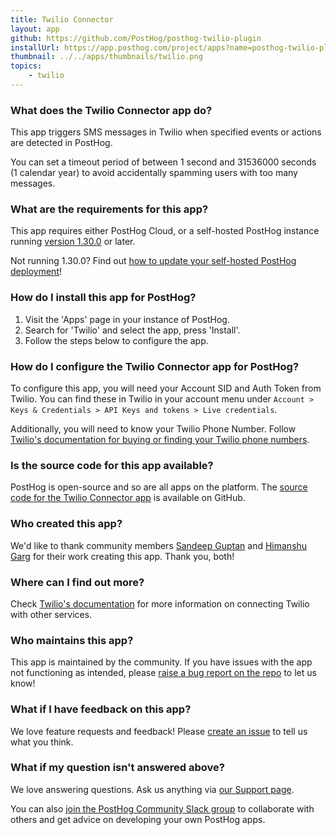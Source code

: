 ```yaml
---
title: Twilio Connector
layout: app
github: https://github.com/PostHog/posthog-twilio-plugin
installUrl: https://app.posthog.com/project/apps?name=posthog-twilio-plugin
thumbnail: ../../apps/thumbnails/twilio.png
topics:
    - twilio
---
```


### What does the Twilio Connector app do?

This app triggers SMS messages in Twilio when specified events or actions are detected in PostHog.

You can set a timeout period of between 1 second and 31536000 seconds (1 calendar year) to avoid accidentally spamming users with too many messages.

### What are the requirements for this app?

This app requires either PostHog Cloud, or a self-hosted PostHog instance running [version 1.30.0](https://posthog.com/blog/the-posthog-array-1-30-0) or later.

Not running 1.30.0? Find out [how to update your self-hosted PostHog deployment](https://posthog.com/docs/runbook/upgrading-posthog)!

### How do I install this app for PostHog?

1. Visit the 'Apps' page in your instance of PostHog.
2. Search for 'Twilio' and select the app, press 'Install'.
3. Follow the steps below to configure the app.

### How do I configure the Twilio Connector app for PostHog?

To configure this app, you will need your Account SID and Auth Token from Twilio. You can find these in Twilio in your account menu under `Account > Keys & Credentials > API Keys and tokens > Live credentials`.

Additionally, you will need to know your Twilio Phone Number. Follow [Twilio's documentation for buying or finding your Twilio phone numbers](https://www.twilio.com/docs/usage/tutorials/how-to-use-your-free-trial-account#get-your-first-twilio-phone-number).

### Is the source code for this app available?

PostHog is open-source and so are all apps on the platform. The [source code for the Twilio Connector app](https://github.com/PostHog/posthog-twilio-plugin) is available on GitHub.

### Who created this app?

We'd like to thank community members [Sandeep Guptan](https://github.com/samcaspus) and [Himanshu Garg](https://github.com/merrcury) for their work creating this app. Thank you, both!

### Where can I find out more?

Check [Twilio's documentation](https://www.twilio.com/docs/) for more information on connecting Twilio with other services.

### Who maintains this app?

This app is maintained by the community. If you have issues with the app not functioning as intended, please [raise a bug report on the repo](https://github.com/PostHog/posthog-twilio-plugin) to let us know!

### What if I have feedback on this app?

We love feature requests and feedback! Please [create an issue](https://github.com/PostHog/posthog/issues/new?assignees=&labels=enhancement%2C+feature&template=feature_request.md) to tell us what you think.

### What if my question isn't answered above?

We love answering questions. Ask us anything via [our Support page](/questions).

You can also [join the PostHog Community Slack group](/slack) to collaborate with others and get advice on developing your own PostHog apps.

